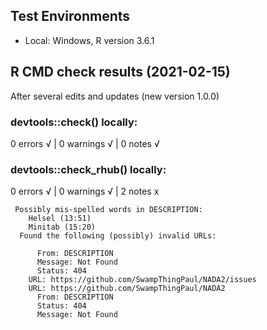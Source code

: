 ## Test Environments

* Local: Windows, R version 3.6.1

## R CMD check results (2021-02-15)
After several edits and updates (new version 1.0.0)

### devtools::check() locally:
0 errors √ | 0 warnings √ | 0 notes √


### devtools::check_rhub() locally:
0 errors √ | 0 warnings √ | 2 notes x

```
 Possibly mis-spelled words in DESCRIPTION:
    Helsel (13:51)
    Minitab (15:20)
  Found the following (possibly) invalid URLs:
  
      From: DESCRIPTION
      Message: Not Found
      Status: 404
    URL: https://github.com/SwampThingPaul/NADA2/issues
    URL: https://github.com/SwampThingPaul/NADA2
      From: DESCRIPTION
      Status: 404
      Message: Not Found
```

